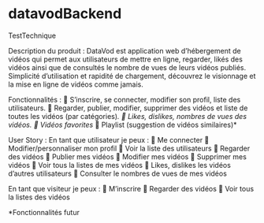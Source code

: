 # datavodBackend

TestTechnique

Description du produit :
DataVod est application web d’hébergement de vidéos qui permet aux utilisateurs de mettre en ligne, regarder, likés des vidéos ainsi que de consultés le nombre de vues de leurs vidéos publiés. Simplicité d’utilisation et rapidité de chargement, découvrez le visionnage et la mise en ligne de vidéos comme jamais.

Fonctionnalités :
 S’inscrire, se connecter, modifier son profil, liste des utilisateurs.
 Regarder, publier, modifier, supprimer des vidéos et liste de toutes les vidéos (par catégories)_.
 Likes, dislikes, nombres de vues des vidéos.
 Vidéos favorites_
 Playlist (suggestion de vidéos similaires)\*

User Story :
En tant que utilisateur je peux :
 Me connecter
 Modifier/personnaliser mon profil
 Voir la liste des utilisateurs
 Regarder des vidéos
 Publier mes vidéos
 Modifier mes vidéos
 Supprimer mes vidéos
 Voir tous la listes de mes vidéos
 Likes, dislikes les vidéos d’autres utilisateurs
 Consulter le nombres de vues de mes vidéos

En tant que visiteur je peux :
 M’inscrire
 Regarder des vidéos
 Voir tous la listes des vidéos

\*Fonctionnalités futur
